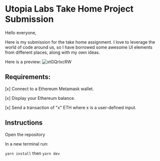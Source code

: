 # Utopia Labs Take Home Project Submission

Hello everyone,

Here is my submission for the take home assignment. I love to leverage the world of code around us, so I have borrowed some awesome UI elements from different places, along with my own ideas. 

Here is a preview:
![xtGQrlxcRW](https://user-images.githubusercontent.com/19885765/138127685-c87d4401-f4d1-4c78-8368-deea089ecab1.gif)



## Requirements:


[x] Connect to a Ethereum Metamask wallet.

[x] Display your Ethereum balance.

[x] Send a transaction of "x" ETH where x is a user-defined input.


## Instructions

Open the repository

In a new terminal run:

`yarn install` then `yarn dev`

